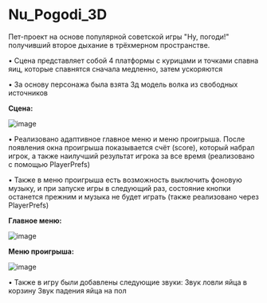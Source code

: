# Nu_Pogodi_3D
 
Пет-проект на основе популярной советской игры "Ну, погоди!" получивший второе дыхание в трёхмерном пространстве.

• Сцена представляет собой  4 платформы с курицами и точками спавна яиц, которые спавнятся сначала медленно, затем ускоряются

• За основу персонажа была взята 3д модель волка из свободных источников

**Сцена:**

![image](https://github.com/HAR4A/Nu-Pogodi-3D/assets/150113486/e75a4c2c-b778-41ab-8d8d-0a4ce2dfe2cd)


• Реализовано адаптивное главное меню и меню проигрыша. После появления окна проигрыша показывается счёт (score), который набрал игрок, а также наилучший результат игрока за все время (реализовано с помощью PlayerPrefs)

•  Также в меню проигрыша есть возможность выключить фоновую музыку, и при запуске игры в следующий раз, состояние кнопки останется прежним и музыка не будет играть (также реализовано через PlayerPrefs) 

**Главное меню:**

![image](https://github.com/HAR4A/Nu-Pogodi-3D/assets/150113486/4b751020-5293-41d0-bbb6-c231bd543ce9)


**Меню проигрыша:**

![image](https://github.com/HAR4A/Nu-Pogodi-3D/assets/150113486/78dbf034-9d78-45da-8870-1a64c133e802)


• Также в игру были добавлены следующие звуки:
 Звук ловли яйца в корзину
 Звук падения яйца на пол


